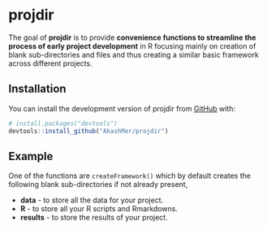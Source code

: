 
<!-- README.md is generated from README.Rmd. Please edit that file -->

# projdir

<!-- badges: start -->
<!-- badges: end -->

The goal of **projdir** is to provide **convenience functions to
streamline the** **process of early project development** in R focusing
mainly on creation of blank sub-directories and files and thus creating
a similar basic framework across different projects.

## Installation

You can install the development version of projdir from
[GitHub](https://github.com/AkashMer/projdir) with:

``` r
# install.packages("devtools")
devtools::install_github("AkashMer/projdir")
```

## Example

One of the functions are `createFramework()` which by default creates
the following blank sub-directories if not already present,

- **data** - to store all the data for your project.
- **R** - to store all your R scripts and Rmarkdowns.
- **results** - to store the results of your project.
